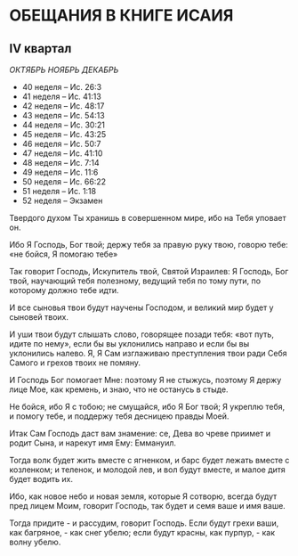 # ОБЕЩАНИЯ В КНИГЕ ИСАИЯ

## IV квартал

_ОКТЯБРЬ НОЯБРЬ ДЕКАБРЬ_

- 40 неделя – Ис. 26:3
- 41 неделя – Ис. 41:13
- 42 неделя – Ис. 48:17
- 43 неделя – Ис. 54:13
- 44 неделя – Ис. 30:21
- 45 неделя – Ис. 43:25
- 46 неделя – Ис. 50:7
- 47 неделя – Ис. 41:10
- 48 неделя – Ис. 7:14
- 49 неделя – Ис. 11:6
- 50 неделя – Ис. 66:22
- 51 неделя – Ис. 1:18
- 52 неделя – Экзамен

Твердого духом Ты хранишь в совершенном мире, ибо на Тебя уповает он.

Ибо Я Господь, Бог твой; держу тебя за правую руку твою, говорю тебе: «не бойся, Я помогаю тебе»

Так говорит Господь, Искупитель твой, Святой Израилев: Я Господь, Бог твой, научающий тебя
полезному, ведущий тебя по тому пути, по которому должно тебе идти.

И все сыновья твои будут научены Господом, и великий мир будет у сыновей твоих.

И уши твои будут слышать слово, говорящее позади тебя: «вот путь, идите по нему», если бы вы
уклонились направо и если бы вы уклонились налево.
Я, Я Сам изглаживаю преступления твои ради Себя Самого и грехов твоих не помяну.

И Господь Бог помогает Мне: поэтому Я не стыжусь, поэтому Я держу лице Мое, как кремень,
и знаю, что не останусь в стыде.

Не бойся, ибо Я с тобою; не смущайся, ибо Я Бог твой; Я укреплю тебя, и помогу тебе, и поддержу
тебя десницею правды Моей.

Итак Сам Господь даст вам знамение: се, Дева во чреве приимет и родит Сына, и нарекут имя Ему:
Еммануил.

Тогда волк будет жить вместе с ягненком, и барс будет лежать вместе с козленком; и теленок,
и молодой лев, и вол будут вместе, и малое дитя будет водить их.

Ибо, как новое небо и новая земля, которые Я сотворю, всегда будут пред лицем Моим,
говорит Господь, так будет и семя ваше и имя ваше.

Тогда придите - и рассудим, говорит Господь. Если будут грехи ваши, как багряное, - как снег
убелю; если будут красны, как пурпур, - как волну убелю.